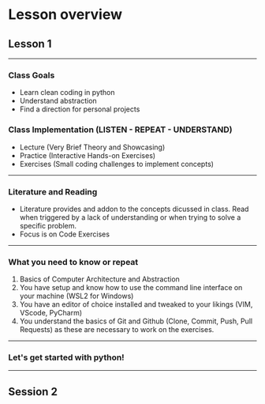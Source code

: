 # Lesson overview

## Lesson 1

---

### Class Goals

- Learn clean coding in python
- Understand abstraction
- Find a direction for personal projects


### Class Implementation (LISTEN - REPEAT - UNDERSTAND)

- Lecture (Very Brief Theory and Showcasing)
- Practice (Interactive Hands-on Exercises)
- Exercises (Small coding challenges to implement concepts)

---

### Literature and Reading

- Literature provides and addon to the concepts dicussed in class. Read when triggered by a lack of understanding or when trying to solve a specific problem. 
- Focus is on Code Exercises

---

### What you need to know or repeat

1. Basics of Computer Architecture and Abstraction
2. You have setup and know how to use the command line interface on your machine (WSL2 for Windows)
3. You have an editor of choice installed and tweaked to your likings (VIM, VScode, PyCharm)
4. You understand the basics of Git and Github (Clone, Commit, Push, Pull Requests) as these are necessary to work on the exercises.

---

### Let's get started with python!


---

## Session 2




